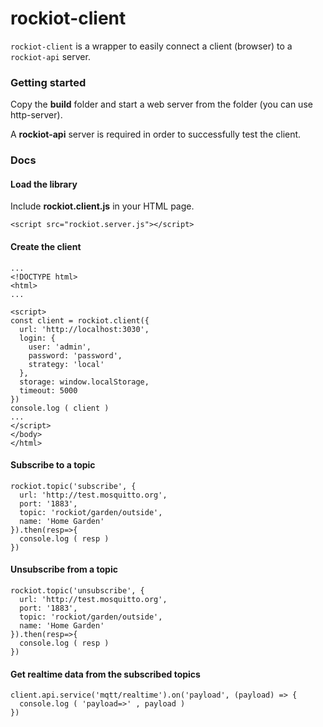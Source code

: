 # rockiot-client

```rockiot-client``` is a wrapper to easily connect a client (browser) to a ```rockiot-api``` server.


### Getting started

Copy the **build** folder and start a web server from the folder (you can use http-server).

A **rockiot-api** server is required in order to successfully test the client.


### Docs

#### Load the library
Include **rockiot.client.js** in your HTML page.

```
<script src="rockiot.server.js"></script>
```

#### Create the client

```
...
<!DOCTYPE html>
<html>
...

<script>
const client = rockiot.client({
  url: 'http://localhost:3030',
  login: {
    user: 'admin',
    password: 'password',
    strategy: 'local'
  },
  storage: window.localStorage,
  timeout: 5000
})
console.log ( client )
...
</script>
</body>
</html>
```


#### Subscribe to a topic

```
rockiot.topic('subscribe', {
  url: 'http://test.mosquitto.org',
  port: '1883',
  topic: 'rockiot/garden/outside',
  name: 'Home Garden'
}).then(resp=>{
  console.log ( resp )
})

```

#### Unsubscribe from a topic

```
rockiot.topic('unsubscribe', {
  url: 'http://test.mosquitto.org',
  port: '1883',
  topic: 'rockiot/garden/outside',
  name: 'Home Garden'
}).then(resp=>{
  console.log ( resp )
})

```

#### Get realtime data from the subscribed topics


```
client.api.service('mqtt/realtime').on('payload', (payload) => {
  console.log ( 'payload=>' , payload )
})
```
